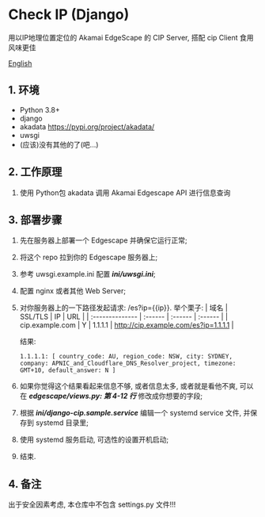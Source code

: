 # Check IP (Django)

用以IP地理位置定位的 Akamai EdgeScape 的 CIP Server, 搭配 cip Client 食用风味更佳

[English](./README_en.md)

## 1. 环境

- Python 3.8+
- django
- akadata <https://pypi.org/project/akadata/>
- uwsgi
- (应该)没有其他的了(吧...)

## 2. 工作原理

1. 使用 Python包 akadata 调用 Akamai Edgescape API 进行信息查询

## 3. 部署步骤

1. 先在服务器上部署一个 Edgescape 并确保它运行正常;
2. 将这个 repo 拉到你的 Edgescape 服务器上;
3. 参考 uwsgi.example.ini 配置 _**ini/uwsgi.ini**_;
4. 配置 nginx 或者其他 Web Server;
5. 对你服务器上的一下路径发起请求: /es?ip={{ip}}.
   举个栗子:
   | 域名        | SSL/TLS | IP      | URL     |
   | :-------------- | :------ | :------ | :------ |
   | cip.example.com | Y       | 1.1.1.1 | <http://cip.example.com/es?ip=1.1.1.1> |

   结果:

   ``` Shell
   1.1.1.1: [ country_code: AU, region_code: NSW, city: SYDNEY, company: APNIC_and_Cloudflare_DNS_Resolver_project, timezone: GMT+10, default_answer: N ]
   ```

6. 如果你觉得这个结果看起来信息不够, 或者信息太多, 或者就是看他不爽, 可以在 _**edgescape/views.py: 第 4-12 行**_ 修改成你想要的字段;
7. 根据 _**ini/django-cip.sample.service**_ 编辑一个 systemd service 文件, 并保存到 systemd 目录里;
8. 使用 systemd 服务启动, 可选性的设置开机启动;
9. 结束.

## 4. 备注

出于安全因素考虑, 本仓库中不包含 settings.py 文件!!!

